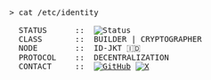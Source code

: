 <pre>
> cat /etc/identity
 
  STATUS      ::  <img src="https://img.shields.io/badge/STATUS-ONLINE-green?style=flat-square" alt="Status"/>
  CLASS       ::  BUILDER | CRYPTOGRAPHER
  NODE        ::  ID-JKT 🇮🇩
  PROTOCOL    ::  DECENTRALIZATION
  CONTACT     ::  <a href="https://github.com/nonce-ns"><img src="https://img.shields.io/badge/GitHub-181717?style=for-the-badge&logo=github&logoColor=white" alt="GitHub"/></a> <a href="https://twitter.com/nonce_ns"><img src="https://img.shields.io/badge/X-000000?style=for-the-badge&logo=x&logoColor=white" alt="X"/></a>

</pre>
